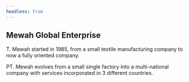 ```yaml
---
headless: true
---
```

## Mewah Global Enterprise

T. Mewah started in 1985, from a small textile manufacturing company to now a fully oriented company.

PT. Mewah evolves from a small single factory into a multi-national company with services incorporated in 3 different countries.

